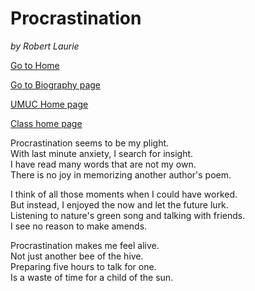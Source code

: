 # Procrastination  

*by Robert Laurie*

[Go to Home](index)

[Go to Biography page](bio)

[UMUC Home page](https://www.asia.umuc.edu/)

[Class home page](http://islandman.org/um/ifsm201/index.html)
 
Procrastination seems to be my plight.  
With last minute anxiety, I search for insight.  
I have read many words that are not my own.  
There is no joy in memorizing another author's poem. 
 
I think of all those moments when I could have worked.  
But instead, I enjoyed the now and let the future lurk.  
Listening to nature's green song and talking with friends.   
I see no reason to make amends.  
 
Procrastination makes me feel alive.  
Not just another bee of the hive.  
Preparing five hours to talk for one.  
Is a waste of time for a child of the sun. 
